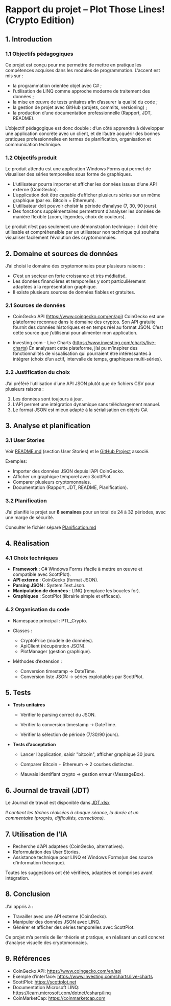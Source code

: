 # Rapport du projet – Plot Those Lines! (Crypto Edition)

## 1. Introduction

### 1.1 Objectifs pédagogiques

Ce projet est conçu pour me permettre de mettre en pratique les compétences acquises dans les modules de programmation. L’accent est mis sur :

- la programmation orientée objet avec C# ;
- l’utilisation de LINQ comme approche moderne de traitement des données ;
- la mise en œuvre de tests unitaires afin d’assurer la qualité du code ;
- la gestion de projet avec GitHub (projets, commits, versioning) ;
- la production d’une documentation professionnelle (Rapport, JDT, README).

L’objectif pédagogique est donc double : d’un côté apprendre à développer une application concrète avec un client, et de l’autre acquérir des bonnes pratiques professionnelles en termes de planification, organisation et communication technique.

### 1.2 Objectifs produit

Le produit attendu est une application Windows Forms qui permet de visualiser des séries temporelles sous forme de graphiques.

- L’utilisateur pourra importer et afficher les données issues d’une API externe (CoinGecko).
- L’application doit être capable d’afficher plusieurs séries sur un même graphique (par ex. Bitcoin + Ethereum).
- L’utilisateur doit pouvoir choisir la période d’analyse (7, 30, 90 jours).
- Des fonctions supplémentaires permettront d’analyser les données de manière flexible (zoom, légendes, choix de couleurs).

Le produit n’est pas seulement une démonstration technique : il doit être utilisable et compréhensible par un utilisateur non technique qui souhaite visualiser facilement l’évolution des cryptomonnaies.

## 2. Domaine et sources de données

J’ai choisi le domaine des cryptomonnaies pour plusieurs raisons :

- C’est un secteur en forte croissance et très médiatisé.
- Les données financières et temporelles y sont particulièrement adaptées à la représentation graphique.
- Il existe plusieurs sources de données fiables et gratuites.

### 2.1 Sources de données

- CoinGecko API (https://www.coingecko.com/en/api)
  CoinGecko est une plateforme reconnue dans le domaine des cryptos. Son API gratuite fournit des données historiques et en temps réel au format JSON. C’est cette source que j’utiliserai pour alimenter mon application.

- Investing.com – Live Charts (https://www.investing.com/charts/live-charts)
  En analysant cette plateforme, j’ai pu m’inspirer des fonctionnalités de visualisation qui pourraient être intéressantes à intégrer (choix d’un actif, intervalle de temps, graphiques multi-séries).

### 2.2 Justification du choix

J’ai préféré l’utilisation d’une API JSON plutôt que de fichiers CSV pour plusieurs raisons :

1. Les données sont toujours à jour.
1. L’API permet une intégration dynamique sans téléchargement manuel.
1. Le format JSON est mieux adapté à la sérialisation en objets C#.

## 3. Analyse et planification

### 3.1 User Stories

Voir [README.md](https://github.com/Josefnademo/Plot_those_lines/blob/main/README.md)
(section User Stories) et le [GitHub Project](https://github.com/users/Josefnademo/projects/5) associé.

Exemples:

- Importer des données JSON depuis l’API CoinGecko.
- Afficher un graphique temporel avec ScottPlot.
- Comparer plusieurs cryptomonnaies.
- Documentation (Rapport, JDT, README, Planification).

### 3.2 Planification

J’ai planifié le projet sur **8 semaines** pour un total de 24 à 32 périodes, avec une marge de sécurité.

Consulter le fichier séparé [Planification.md](https://github.com/Josefnademo/Plot_those_lines/blob/main/doc/Planification.md)

## 4. Réalisation

### 4.1 Choix techniques

- **Framework** : C# Windows Forms (facile à mettre en œuvre et compatible avec ScottPlot).
- **API externe** : CoinGecko (format JSON).
- **Parsing JSON** : System.Text.Json.
- **Manipulation de données** : LINQ (remplace les boucles for).
- **Graphiques** : ScottPlot (librairie simple et efficace).

### 4.2 Organisation du code

- Namespace principal : PTL_Crypto.

- Classes :

  - CryptoPrice (modèle de données).
  - ApiClient (récupération JSON).
  - PlotManager (gestion graphique).

- Méthodes d’extension :
  - Conversion timestamp → DateTime.
  - Conversion liste JSON → séries exploitables par ScottPlot.

## 5. Tests

- **Tests unitaires**

  - Vérifier le parsing correct du JSON.

  - Vérifier la conversion timestamp → DateTime.

  - Vérifier la sélection de période (7/30/90 jours).

- **Tests d’acceptation**

  - Lancer l’application, saisir "bitcoin", afficher graphique 30 jours.

  - Comparer Bitcoin + Ethereum → 2 courbes distinctes.

  - Mauvais identifiant crypto → gestion erreur (MessageBox).

## 6. Journal de travail (JDT)

Le Journal de travail est disponible dans [JDT.xlsx](https://github.com/Josefnademo/Plot_those_lines/blob/main/doc/Journal-de-Travail_NademoYosef.xlsx)

_Il contient les tâches réalisées à chaque séance, la durée et un commentaire (progrès, difficultés, corrections)._

## 7. Utilisation de l’IA

- Recherche d’API adaptées (CoinGecko, alternatives).
- Reformulation des User Stories.
- Assistance technique pour LINQ et Windows Forms(un des source d'information théorique).

Toutes les suggestions ont été vérifiées, adaptées et comprises avant intégration.

## 8. Conclusion

J’ai appris à :

- Travailler avec une API externe (CoinGecko).
- Manipuler des données JSON avec LINQ.
- Générer et afficher des séries temporelles avec ScottPlot.

Ce projet m’a permis de lier théorie et pratique, en réalisant un outil concret d’analyse visuelle des cryptomonnaies.

## 9. Références

- CoinGecko API: https://www.coingecko.com/en/api
- Exemple d’interface: https://www.investing.com/charts/live-charts
- ScottPlot: https://scottplot.net
- Documentation Microsoft LINQ: https://learn.microsoft.com/dotnet/csharp/linq
- CoinMarketCap: https://coinmarketcap.com
